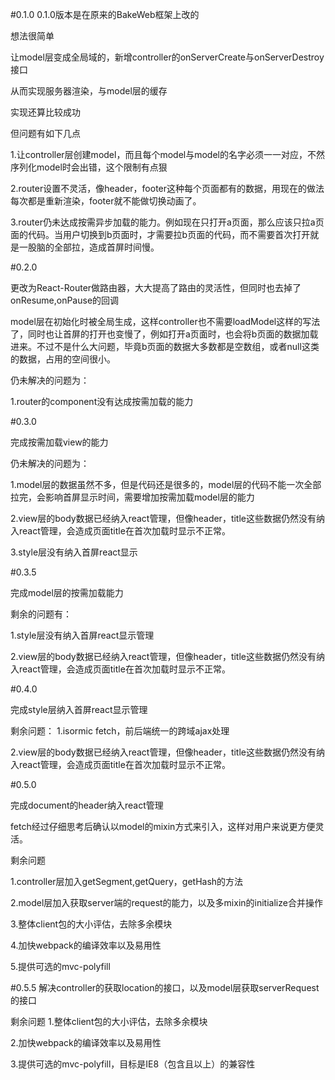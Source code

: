 #0.1.0
0.1.0版本是在原来的BakeWeb框架上改的

想法很简单

让model层变成全局域的，新增controller的onServerCreate与onServerDestroy接口

从而实现服务器渲染，与model层的缓存

实现还算比较成功

但问题有如下几点

1.让controller层创建model，而且每个model与model的名字必须一一对应，不然序列化model时会出错，这个限制有点狠

2.router设置不灵活，像header，footer这种每个页面都有的数据，用现在的做法每次都是重新渲染，footer就不能做切换动画了。

3.router仍未达成按需异步加载的能力。例如现在只打开a页面，那么应该只拉a页面的代码。当用户切换到b页面时，才需要拉b页面的代码，而不需要首次打开就是一股脑的全部拉，造成首屏时间慢。

#0.2.0

更改为React-Router做路由器，大大提高了路由的灵活性，但同时也去掉了onResume,onPause的回调

model层在初始化时被全局生成，这样controller也不需要loadModel这样的写法了，同时也让首屏的打开也变慢了，例如打开a页面时，也会将b页面的数据加载进来。不过不是什么大问题，毕竟b页面的数据大多数都是空数组，或者null这类的数据，占用的空间很小。

仍未解决的问题为：

1.router的component没有达成按需加载的能力

#0.3.0

完成按需加载view的能力

仍未解决的问题为：

1.model层的数据虽然不多，但是代码还是很多的，model层的代码不能一次全部拉完，会影响首屏显示时间，需要增加按需加载model层的能力

2.view层的body数据已经纳入react管理，但像header，title这些数据仍然没有纳入react管理，会造成页面title在首次加载时显示不正常。

3.style层没有纳入首屏react显示

#0.3.5

完成model层的按需加载能力

剩余的问题有：

1.style层没有纳入首屏react显示管理

2.view层的body数据已经纳入react管理，但像header，title这些数据仍然没有纳入react管理，会造成页面title在首次加载时显示不正常。

#0.4.0

完成style层纳入首屏react显示管理

剩余问题：
1.isormic fetch，前后端统一的跨域ajax处理

2.view层的body数据已经纳入react管理，但像header，title这些数据仍然没有纳入react管理，会造成页面title在首次加载时显示不正常。

#0.5.0

完成document的header纳入react管理

fetch经过仔细思考后确认以model的mixin方式来引入，这样对用户来说更方便灵活。

剩余问题

1.controller层加入getSegment,getQuery，getHash的方法

2.model层加入获取server端的request的能力，以及多mixin的initialize合并操作

3.整体client包的大小评估，去除多余模块

4.加快webpack的编译效率以及易用性

5.提供可选的mvc-polyfill

#0.5.5
解决controller的获取location的接口，以及model层获取serverRequest的接口

剩余问题
1.整体client包的大小评估，去除多余模块

2.加快webpack的编译效率以及易用性

3.提供可选的mvc-polyfill，目标是IE8（包含且以上）的兼容性
